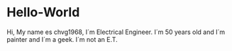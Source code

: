 # Hello-World

Hi, 
My name es chvg1968, I´m Electrical Engineer. I´m 50 years old and I´m painter and I´m a geek. I´m not an E.T. 
